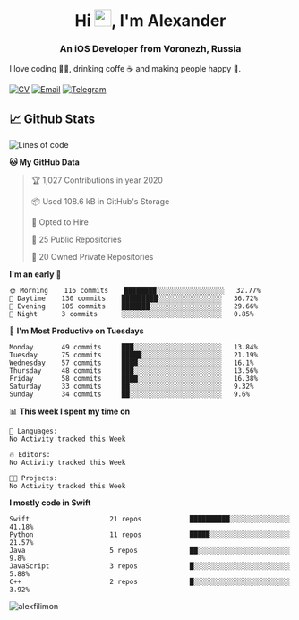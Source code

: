 <h1 align="center">Hi <img src="https://raw.githubusercontent.com/MartinHeinz/MartinHeinz/master/wave.gif" width="30px">, I'm Alexander</h1>
<h3 align="center">An iOS Developer from Voronezh, Russia</h3>

I love coding 👨‍💻, drinking coffe ☕️ and making people happy 🎊.

[![CV](https://img.shields.io/badge/CV-Александр%20Филимонов-14b420)](http://alexfilimon.github.io/)
[![Email](https://img.shields.io/badge/Email-as.filimonov@mail.ru-f39f37)](mailto:as.filimonov@mail.ru)
[![Telegram](https://img.shields.io/badge/Telegram-alexfilimon-1686b1)](https://t.me/alexfilimon)

## 📈 Github Stats

<!--START_SECTION:waka-->
![Lines of code](https://img.shields.io/badge/From%20Hello%20World%20I've%20written-3.7%20million%20Lines%20of%20code-blue)

**🐱 My GitHub Data** 

> 🏆 1,027 Contributions in year 2020
 > 
> 📦 Used 108.6 kB in GitHub's Storage 
 > 
> 💼 Opted to Hire
 > 
> 📜 25 Public Repositories 
 > 
> 🔑 20 Owned Private Repositories 

**I'm an early 🐤** 

```text
🌞 Morning    116 commits    ████████░░░░░░░░░░░░░░░░░   32.77% 
🌆 Daytime    130 commits    █████████░░░░░░░░░░░░░░░░   36.72% 
🌃 Evening    105 commits    ███████░░░░░░░░░░░░░░░░░░   29.66% 
🌙 Night      3 commits      ░░░░░░░░░░░░░░░░░░░░░░░░░   0.85%

```
📅 **I'm Most Productive on Tuesdays** 

```text
Monday       49 commits     ███░░░░░░░░░░░░░░░░░░░░░░   13.84% 
Tuesday      75 commits     █████░░░░░░░░░░░░░░░░░░░░   21.19% 
Wednesday    57 commits     ████░░░░░░░░░░░░░░░░░░░░░   16.1% 
Thursday     48 commits     ███░░░░░░░░░░░░░░░░░░░░░░   13.56% 
Friday       58 commits     ████░░░░░░░░░░░░░░░░░░░░░   16.38% 
Saturday     33 commits     ██░░░░░░░░░░░░░░░░░░░░░░░   9.32% 
Sunday       34 commits     ██░░░░░░░░░░░░░░░░░░░░░░░   9.6%

```


📊 **This week I spent my time on** 

```text
💬 Languages: 
No Activity tracked this Week

🔥 Editors: 
No Activity tracked this Week

🐱‍💻 Projects: 
No Activity tracked this Week

```

**I mostly code in Swift** 

```text
Swift                    21 repos            ██████████░░░░░░░░░░░░░░░   41.18% 
Python                   11 repos            █████░░░░░░░░░░░░░░░░░░░░   21.57% 
Java                     5 repos             ██░░░░░░░░░░░░░░░░░░░░░░░   9.8% 
JavaScript               3 repos             █░░░░░░░░░░░░░░░░░░░░░░░░   5.88% 
C++                      2 repos             █░░░░░░░░░░░░░░░░░░░░░░░░   3.92%

```



<!--END_SECTION:waka-->

<img align="center" src="https://github-readme-stats.vercel.app/api?username=alexfilimon&show_icons=true" alt="alexfilimon" />
